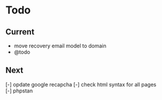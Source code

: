 # Todo

## Current

- move recovery email model to domain
- @todo

## Next

[-] opdate google recapcha
[-] check html syntax for all pages  
[-] phpstan  
